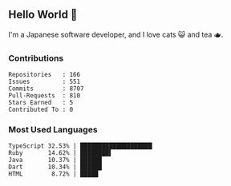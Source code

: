 ## Hello World 👋

I'm a Japanese software developer, and I love cats 😺 and tea 🫖.

### Contributions

    Repositories   : 166
    Issues         : 551
    Commits        : 8707
    Pull-Requests  : 810
    Stars Earned   : 5
    Contributed To : 0

### Most Used Languages

    TypeScript 32.53% | ████████████████████
    Ruby       14.62% | ████████▌
    Java       10.37% | ██████
    Dart       10.34% | ██████
    HTML        8.72% | █████
